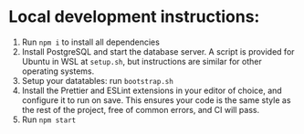 # Local development instructions:

1. Run `npm i` to install all dependencies
2. Install PostgreSQL and start the database server. A script is provided for Ubuntu in WSL at `setup.sh`, but instructions are similar for other operating systems.
3. Setup your datatables: run `bootstrap.sh`
4. Install the Prettier and ESLint extensions in your editor of choice, and configure it to run on save. This ensures your code is the same style as the rest of the project, free of common errors, and CI will pass.
5. Run `npm start`
